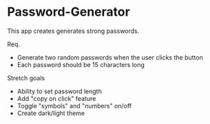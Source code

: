 # Password-Generator
This app creates generates strong passwords.

Req.

- Generate two random passwords when the user clicks the button
- Each password should be 15 characters long

Stretch goals
- Ability to set password length
- Add "copy on click" feature
- Toggle "symbols" and "numbers" on/off
- Create dark/light theme